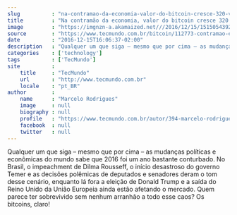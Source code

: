 ```yaml
---
slug          : "na-contramao-da-economia-valor-do-bitcoin-cresce-320-vezes-desde-2011"
title         : "Na contramão da economia, valor do bitcoin cresce 320 vezes desde 2011"
image         : "https://imgnzn-a.akamaized.net///2016/12/15/15150543924167-t1200x480.jpg"
source        : "https://www.tecmundo.com.br/bitcoin/112773-contramao-economia-valor-bitcoin-cresce-320-2011.htm"
date          : "2016-12-15T16:06:37-02:00"
description   : "Qualquer um que siga – mesmo que por cima – as mudanças políticas e econômicas do mundo sabe que 2016 foi um ano bastante conturbado. No Brasil, o impeachment de Dilma Rousseff, o início desastroso do governo Temer e as decisões polêmicas de deputados e senadores deram o tom desse cenário, enquanto lá fora a eleição de Donald Trump e a saída do Reino Unido da União Europeia ainda estão afetando o mercado. Quem parece ter sobrevivido sem nenhum arranhão a todo esse caos? Os bitcoins, claro!"
categories    : ['technology']
tags          : ['TecMundo']
site          :
    title     : "TecMundo"
    url       : "http://www.tecmundo.com.br"
    locale    : "pt_BR"
author        :
    name      : "Marcelo Rodrigues"
    image     : null
    biography : null
    profile   : "https://www.tecmundo.com.br/autor/394-marcelo-rodrigues/"
    facebook  : null
    twitter   : null
---
```


Qualquer um que siga – mesmo que por cima – as mudanças políticas e econômicas do mundo sabe que 2016 foi um ano bastante conturbado. No Brasil, o impeachment de Dilma Rousseff, o início desastroso do governo Temer e as decisões polêmicas de deputados e senadores deram o tom desse cenário, enquanto lá fora a eleição de Donald Trump e a saída do Reino Unido da União Europeia ainda estão afetando o mercado. Quem parece ter sobrevivido sem nenhum arranhão a todo esse caos? Os bitcoins, claro!

